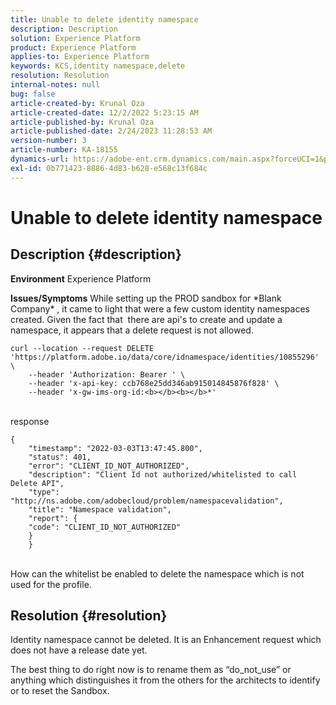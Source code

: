 ```yaml
---
title: Unable to delete identity namespace
description: Description
solution: Experience Platform
product: Experience Platform
applies-to: Experience Platform
keywords: KCS,identity namespace,delete
resolution: Resolution
internal-notes: null
bug: false
article-created-by: Krunal Oza
article-created-date: 12/2/2022 5:23:15 AM
article-published-by: Krunal Oza
article-published-date: 2/24/2023 11:28:53 AM
version-number: 3
article-number: KA-18155
dynamics-url: https://adobe-ent.crm.dynamics.com/main.aspx?forceUCI=1&pagetype=entityrecord&etn=knowledgearticle&id=0bfbb266-0172-ed11-9561-6045bd006c82
exl-id: 0b771423-8886-4d83-b628-e568c13f684c
---
```

# Unable to delete identity namespace

## Description {#description}

<b>Environment</b>
Experience Platform


<b>Issues/Symptoms</b>
While setting up the PROD sandbox for \*Blank Company\* , it came to light that were a few custom identity namespaces created. Given the fact that  there are api's to create and update a namespace, it appears that a delete request is not allowed.


```
curl --location --request DELETE 'https://platform.adobe.io/data/core/idnamespace/identities/10855296' \
    --header 'Authorization: Bearer ' \
    --header 'x-api-key: ccb768e25dd346ab915014845876f828' \
    --header 'x-gw-ims-org-id:<b></b><b></b>*'
```



<br>response


```
{
    "timestamp": "2022-03-03T13:47:45.800",
    "status": 401,
    "error": "CLIENT_ID_NOT_AUTHORIZED",
    "description": "Client Id not authorized/whitelisted to call Delete API",
    "type": "http://ns.adobe.com/adobecloud/problem/namespacevalidation",
    "title": "Namespace validation",
    "report": {
    "code": "CLIENT_ID_NOT_AUTHORIZED"
    }
    }
```


<br>How can the whitelist be enabled to delete the namespace which is not used for the profile.



## Resolution {#resolution}


Identity namespace cannot be deleted. It is an Enhancement request which does not have a release date yet.

The best thing to do right now is to rename them as “do_not_use” or anything which distinguishes it from the others for the architects to identify or to reset the Sandbox.
